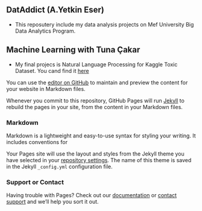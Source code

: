 ## DatAddict (A.Yetkin Eser)

- This reposutery include my data analysis projects on Mef University Big Data Analytics Program.

## Machine Learning with Tuna Çakar

- My final projecs is Natural Language Processing for Kaggle Toxic Dataset. You cand find it [here](https://github.com/yetkineser/datAddict.github.io/20180523_Marketing_Final.html)

You can use the [editor on GitHub](https://github.com/yetkineser/datAddict.github.io/edit/master/index.md) to maintain and preview the content for your website in Markdown files.

Whenever you commit to this repository, GitHub Pages will run [Jekyll](https://jekyllrb.com/) to rebuild the pages in your site, from the content in your Markdown files.

### Markdown

Markdown is a lightweight and easy-to-use syntax for styling your writing. It includes conventions for

Your Pages site will use the layout and styles from the Jekyll theme you have selected in your [repository settings](https://github.com/yetkineser/datAddict.github.io/settings). The name of this theme is saved in the Jekyll `_config.yml` configuration file.

### Support or Contact

Having trouble with Pages? Check out our [documentation](https://help.github.com/categories/github-pages-basics/) or [contact support](https://github.com/contact) and we’ll help you sort it out.
